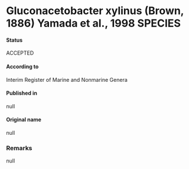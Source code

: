 # Gluconacetobacter xylinus (Brown, 1886) Yamada et al., 1998 SPECIES

#### Status
ACCEPTED

#### According to
Interim Register of Marine and Nonmarine Genera

#### Published in
null

#### Original name
null

### Remarks
null